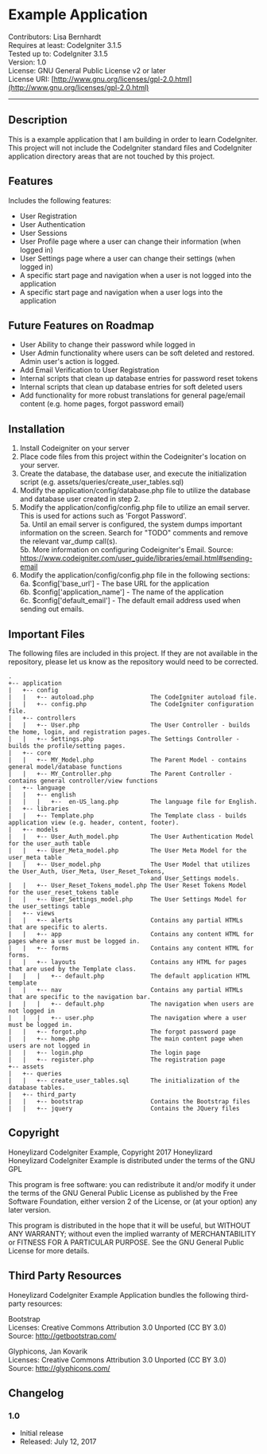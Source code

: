 # Example Application

Contributors: Lisa Bernhardt  
Requires at least: CodeIgniter 3.1.5  
Tested up to: CodeIgniter 3.1.5  
Version: 1.0  
License: GNU General Public License v2 or later  
License URI: [http://www.gnu.org/licenses/gpl-2.0.html](http://www.gnu.org/licenses/gpl-2.0.html)

---

## Description

This is a example application that I am building in order to learn CodeIgniter. This project will not include the CodeIgniter standard files and CodeIgniter application directory areas that are not touched by this project.

## Features

Includes the following features:

* User Registration
* User Authentication
* User Sessions
* User Profile page where a user can change their information (when logged in)
* User Settings page where a user can change their settings (when logged in)
* A specific start page and navigation when a user is not logged into the application
* A specific start page and navigation when a user logs into the application

## Future Features on Roadmap

* User Ability to change their password while logged in
* User Admin functionality where users can be soft deleted and restored. Admin user's action is logged.
* Add Email Verification to User Registration
* Internal scripts that clean up database entries for password reset tokens
* Internal scripts that clean up database entries for soft deleted users
* Add functionality for more robust translations for general page/email content (e.g. home pages, forgot password email)

## Installation

1. Install Codeigniter on your server
2. Place code files from this project within the Codeigniter's location on your server.
3. Create the database, the database user, and execute the initialization script
(e.g. assets/queries/create_user_tables.sql)
4. Modify the application/config/database.php file to utilize the database and database user created in step 2.
5. Modify the application/config/config.php file to utilize an email server. This is used for actions such as
'Forgot Password'.  
5a. Until an email server is configured, the system dumps important information on the screen.
Search for "TODO" comments and remove the relevant var_dump call(s).  
5b. More information on configuring Codeigniter's Email.
Source: https://www.codeigniter.com/user_guide/libraries/email.html#sending-email
6. Modify the application/config/config.php file in the following sections:
6a. $config['base_url'] - The base URL for the application  
6b. $config['application_name'] - The name of the application  
6c. $config['default_email'] - The default email address used when sending out emails.

## Important Files

The following files are included in this project. If they are not available in the repository, please let us know as the repository would need to be corrected.

```
.
+-- application
|   +-- config
|   |   +-- autoload.php                The CodeIgniter autoload file.
|   |   +-- config.php                  The CodeIgniter configuration file.
|   +-- controllers
|   |   +-- User.php                    The User Controller - builds the home, login, and registration pages.
|   |   +-- Settings.php                The Settings Controller - builds the profile/setting pages.
|   +-- core
|   |   +-- MY_Model.php                The Parent Model - contains general model/database functions
|   |   +-- MY_Controller.php           The Parent Controller - contains general controller/view functions
|   +-- language
|   |   +-- english
|   |   |   +--  en-US_lang.php         The language file for English.
|   +-- libraries
|   |   +-- Template.php                The Template class - builds application view (e.g. header, content, footer).
|   +-- models
|   |   +-- User_Auth_model.php         The User Authentication Model for the user_auth table
|   |   +-- User_Meta_model.php         The User Meta Model for the user_meta table
|   |   +-- User_model.php              The User Model that utilizes the User_Auth, User_Meta, User_Reset_Tokens,
                                        and User_Settings models.
|   |   +-- User_Reset_Tokens_model.php The User Reset Tokens Model for the user_reset_tokens table
|   |   +-- User_Settings_model.php     The User Settings Model for the user_settings table
|   +-- views
|   |   +-- alerts                      Contains any partial HTMLs that are specific to alerts.
|   |   +-- app                         Contains any content HTML for pages where a user must be logged in.
|   |   +-- forms                       Contains any content HTML for forms.
|   |   +-- layouts                     Contains any HTML for pages that are used by the Template class.
|   |   |   +-- default.php             The default application HTML template
|   |   +-- nav                         Contains any partial HTMLs that are specific to the navigation bar.
|   |   |   +-- default.php             The navigation when users are not logged in
|   |   |   +-- user.php                The navigation where a user must be logged in.
|   |   +-- forgot.php                  The forgot password page
|   |   +-- home.php                    The main content page when users are not logged in
|   |   +-- login.php                   The login page
|   |   +-- register.php                The registration page
+-- assets
|   +-- queries
|   |   +-- create_user_tables.sql      The initialization of the database tables.
|   +-- third_party
|   |   +-- bootstrap                   Contains the Bootstrap files
|   |   +-- jquery                      Contains the JQuery files
```

## Copyright

Honeylizard CodeIgniter Example, Copyright 2017 Honeylizard  
Honeylizard CodeIgniter Example is distributed under the terms of the GNU GPL

This program is free software: you can redistribute it and/or modify it under the terms of the GNU General Public License as published by the Free Software Foundation, either version 2 of the License, or (at your option) any later version.

This program is distributed in the hope that it will be useful, but WITHOUT ANY WARRANTY; without even the implied warranty of MERCHANTABILITY or FITNESS FOR A PARTICULAR PURPOSE. See the GNU General Public License for more details.

## Third Party Resources

Honeylizard CodeIgniter Example Application bundles the following third-party resources:

Bootstrap  
Licenses: Creative Commons Attribution 3.0 Unported (CC BY 3.0)  
Source: http://getbootstrap.com/

Glyphicons, Jan Kovarik  
Licenses: Creative Commons Attribution 3.0 Unported (CC BY 3.0)  
Source: http://glyphicons.com/

## Changelog

### 1.0

* Initial release
* Released: July 12, 2017


